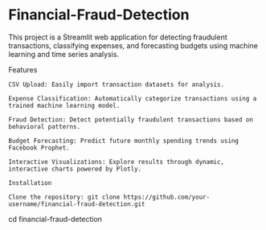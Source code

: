 # Financial-Fraud-Detection
This project is a Streamlit web application for detecting fraudulent transactions, classifying expenses, and forecasting budgets using machine learning and time series analysis.

Features

    CSV Upload: Easily import transaction datasets for analysis.

    Expense Classification: Automatically categorize transactions using a trained machine learning model.

    Fraud Detection: Detect potentially fraudulent transactions based on behavioral patterns.

    Budget Forecasting: Predict future monthly spending trends using Facebook Prophet.

    Interactive Visualizations: Explore results through dynamic, interactive charts powered by Plotly.

    Installation

    Clone the repository: git clone https://github.com/your-username/financial-fraud-detection.git
cd financial-fraud-detection
